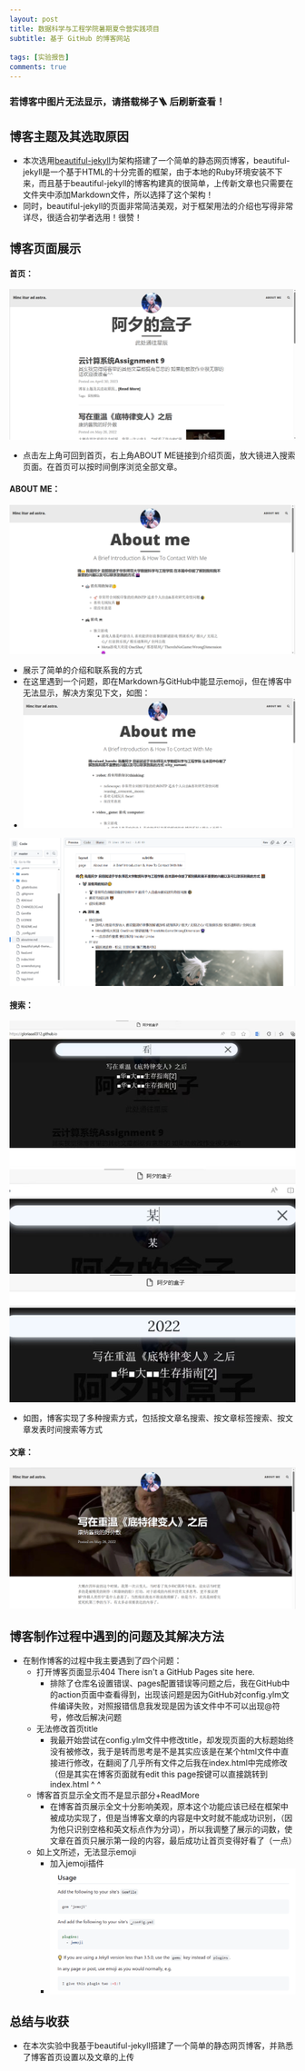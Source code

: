 ```yaml
---
layout: post
title: 数据科学与工程学院暑期夏令营实践项目
subtitle: 基于 GitHub 的博客网站

tags: [实验报告]
comments: true
---
```



### 若博客中图片无法显示，请搭载梯子🪜 后刷新查看！

## 博客主题及其选取原因

* 本次选用[beautiful-jekyll](https://github.com/daattali/beautiful-jekyll)为架构搭建了一个简单的静态网页博客，beautiful-jekyll是一个基于HTML的十分完善的框架，由于本地的Ruby环境安装不下来，而且基于beautiful-jekyll的博客构建真的很简单，上传新文章也只需要在文件夹中添加Markdown文件，所以选择了这个架构！
* 同时，beautiful-jekyll的页面非常简洁美观，对于框架用法的介绍也写得非常详尽，很适合初学者选用！很赞！



## 博客页面展示

#### 首页：

![main](https://github.com/gloriaaa0312/gloriaaa0312.github.io/blob/master/assets/img/main.png?raw=true)

* 点击左上角可回到首页，右上角ABOUT ME链接到介绍页面，放大镜进入搜索页面。在首页可以按时间倒序浏览全部文章。

#### ABOUT ME：

![after](https://github.com/gloriaaa0312/gloriaaa0312.github.io/blob/master/assets/img/after.png?raw=true)

* 展示了简单的介绍和联系我的方式
* 在这里遇到一个问题，即在Markdown与GitHub中能显示emoji，但在博客中无法显示，解决方案见下文，如图：
* ![aboutMe](https://github.com/gloriaaa0312/gloriaaa0312.github.io/blob/master/assets/img/aboutme.png?raw=true)

![error](https://github.com/gloriaaa0312/gloriaaa0312.github.io/blob/master/assets/img/error.png?raw=true)

#### 搜索：

![search](https://github.com/gloriaaa0312/gloriaaa0312.github.io/blob/master/assets/img/search.jpg?raw=true)

* 如图，博客实现了多种搜索方式，包括按文章名搜索、按文章标签搜索、按文章发表时间搜索等方式

#### 文章：

![article](https://github.com/gloriaaa0312/gloriaaa0312.github.io/blob/master/assets/img/article.png?raw=true)







## 博客制作过程中遇到的问题及其解决方法

* 在制作博客的过程中我主要遇到了四个问题：
  * 打开博客页面显示404 There isn't a GitHub Pages site here.
    * 排除了仓库名设置错误、pages配置错误等问题之后，我在GitHub中的action页面中查看得到，出现该问题是因为GitHub对config.ylm文件编译失败，对照报错信息我发现是因为该文件中不可以出现@符号，修改后解决问题
  * 无法修改首页title
    * 我最开始尝试在config.ylm文件中修改title，却发现页面的大标题始终没有被修改，我于是转而思考是不是其实应该是在某个html文件中直接进行修改，在翻阅了几乎所有文件之后我在index.html中完成修改（但是其实在博客页面就有edit this page按键可以直接跳转到index.html ^ ^
  * 博客首页显示全文而不是显示部分+ReadMore
    * 在博客首页展示全文十分影响美观，原本这个功能应该已经在框架中被成功实现了，但是当博客文章的内容是中文时就不能成功识别，（因为他只识别空格和英文标点作为分词），所以我调整了展示的词数，使文章在首页只展示第一段的内容，最后成功让首页变得好看了（一点）
  * 如上文所述，无法显示emoji
    * 加入jemoji插件
    * ![emoji](https://github.com/gloriaaa0312/gloriaaa0312.github.io/blob/master/assets/img/change.png?raw=true)



## 总结与收获

* 在本次实验中我基于beautiful-jekyll搭建了一个简单的静态网页博客，并熟悉了博客首页设置以及文章的上传
